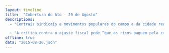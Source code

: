 ```yaml
---
layout: timeline
title:  "Cobertura do Ato - 20 de Agosto"
descriptions:
  - "Centrais sindicais e movimentos populares do campo e da cidade realizam manifestações em diversas capitais do país neste 20 de agosto. Os atos têm como foco defender a democracia, e afirmar que “a saída da crise é pela esquerda”, através de reformas sociais e econômicas profundas. Os protestos visam também denunciar as atuais políticas de austeridade do governo federal e a “guinada conservadora” comandada pelo presidente da Câmara dos Deputados, Eduardo Cunha (PMDB-RJ)."

  - "A crítica contra o ajuste fiscal pede “que os ricos paguem pela crise”, como informa o manifesto que convoca os protestos, apontando, também, a taxação de grandes fortunas, dividendos e remessas de lucros e auditoria da dívida pública como alternativas para aliviar a economia."
offline: true
data: "2015-08-20.json"
---
```

